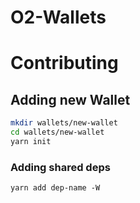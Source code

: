 # O2-Wallets


# Contributing

## Adding new Wallet

```bash
mkdir wallets/new-wallet
cd wallets/new-wallet
yarn init
```

### Adding shared deps
```
yarn add dep-name -W
```
